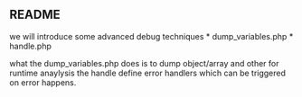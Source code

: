 ## README


we will introduce some advanced debug techniques
	* dump_variables.php
	* handle.php

what the dump_variables.php does is to dump object/array and other for runtime anaylysis
the handle define error handlers which can be triggered on error happens.
